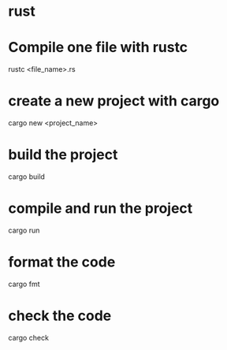 # rust

# Compile one file with rustc
rustc <file_name>.rs

# create a new project with cargo
cargo new <project_name>

# build the project
cargo build 

# compile and run the project
cargo run

# format the code
cargo fmt

# check the code
cargo check